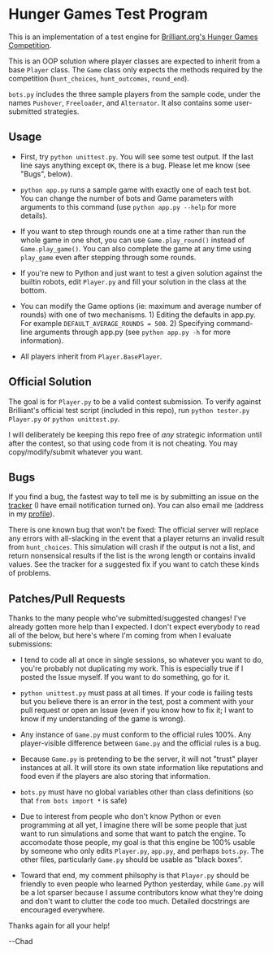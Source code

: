 # Hunger Games Test Program

This is an implementation of a test engine for [Brilliant.org's Hunger Games Competition](http://brilliant.org/competitions/hunger-games/).

This is an OOP solution where player classes are expected to inherit from a base `Player` class. The `Game` class only expects the methods required by the competition (`hunt_choices`, `hunt_outcomes`, `round_end`).

`bots.py` includes the three sample players from the sample code, under the names `Pushover`, `Freeloader`, and `Alternator`. It also contains some user-submitted strategies.

## Usage

*    First, try `python unittest.py`. You will see some test output. If the last line says anything except `OK`, there is a bug. Please let me know (see "Bugs", below).

*    `python app.py` runs a sample game with exactly one of each test bot. You can change the number of bots and Game parameters with arguments to this command (use `python app.py --help` for more details).

*    If you want to step through rounds one at a time rather than run the whole game in one shot, you can use `Game.play_round()` instead of `Game.play_game()`. You can also complete the game at any time using `play_game` even after stepping through some rounds.

*    If you're new to Python and just want to test a given solution against the builtin robots, edit `Player.py` and fill your solution in the class at the bottom.

*    You can modify the Game options (ie: maximum and average number of rounds) with one of two mechanisms. 1) Editing the defaults in app.py.  For example `DEFAULT_AVERAGE_ROUNDS = 500`. 2) Specifying command-line arguments through app.py (see `python app.py -h` for more information).

*    All players inherit from `Player.BasePlayer`.

## Official Solution

The goal is for `Player.py` to be a valid contest submission. To verify against Brilliant's official test script (included in this repo), run `python tester.py Player.py` or `python unittest.py`.

I will deliberately be keeping this repo free of *any* strategic information until after the contest, so that using code from it is not cheating. You may copy/modify/submit whatever you want.

## Bugs

If you find a bug, the fastest way to tell me is by submitting an issue on the [tracker](https://github.com/ChadAMiller/hungergames/issues) (I have email notification turned on). You can also email me (address in my [profile](https://github.com/ChadAMiller)).

There is one known bug that won't be fixed: The official server will replace any errors with all-slacking in the event that a player returns an invalid result from `hunt_choices`. This simulation will crash if the output is not a list, and return nonsensical results if the list is the wrong length or contains invalid values. See the tracker for a suggested fix if you want to catch these kinds of problems.

## Patches/Pull Requests

Thanks to the many people who've submitted/suggested changes! I've already gotten more help than I expected. I don't expect everybody to read all of the below, but here's where I'm coming from when I evaluate submissions:

*    I tend to code all at once in single sessions, so whatever you want to do, you're probably not duplicating my work. This is especially true if I posted the Issue myself. If you want to do something, go for it.

*    `python unittest.py` must pass at all times. If your code is failing tests but you believe there is an error in the test, post a comment with your pull request or open an Issue (even if you know how to fix it; I want to know if my understanding of the game is wrong).

*    Any instance of `Game.py` must conform to the official rules 100%. Any player-visible difference between `Game.py` and the official rules is a bug.

*    Because `Game.py` is pretending to be the server, it will not "trust" player instances at all. It will store its own state information like reputations and food even if the players are also storing that information.

*    `bots.py` must have no global variables other than class definitions (so that `from bots import *` is safe)

*    Due to interest from people who don't know Python or even programming at all yet, I imagine there will be some people that just want to run simulations and some that want to patch the engine. To accomodate those people, my goal is that this engine be 100% usable by someone who only edits `Player.py`, `app.py`, and perhaps `bots.py`. The other files, particularly `Game.py` should be usable as "black boxes".

*    Toward that end, my comment philsophy is that `Player.py` should be friendly to even people who learned Python yesterday, while `Game.py` will be a lot sparser because I assume contributors know what they're doing and don't want to clutter the code too much. Detailed docstrings are encouraged everywhere.

Thanks again for all your help!

--Chad
